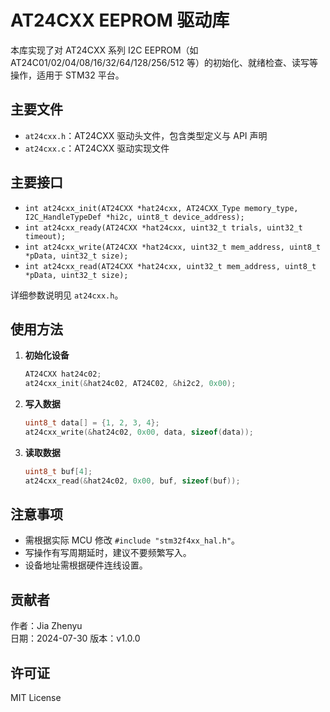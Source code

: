 # AT24CXX EEPROM 驱动库

本库实现了对 AT24CXX 系列 I2C EEPROM（如 AT24C01/02/04/08/16/32/64/128/256/512 等）的初始化、就绪检查、读写等操作，适用于 STM32 平台。

## 主要文件

- `at24cxx.h`：AT24CXX 驱动头文件，包含类型定义与 API 声明
- `at24cxx.c`：AT24CXX 驱动实现文件

## 主要接口

- `int at24cxx_init(AT24CXX *hat24cxx, AT24CXX_Type memory_type, I2C_HandleTypeDef *hi2c, uint8_t device_address);`
- `int at24cxx_ready(AT24CXX *hat24cxx, uint32_t trials, uint32_t timeout);`
- `int at24cxx_write(AT24CXX *hat24cxx, uint32_t mem_address, uint8_t *pData, uint32_t size);`
- `int at24cxx_read(AT24CXX *hat24cxx, uint32_t mem_address, uint8_t *pData, uint32_t size);`

详细参数说明见 `at24cxx.h`。

## 使用方法

1. **初始化设备**

    ```c
    AT24CXX hat24c02;
    at24cxx_init(&hat24c02, AT24C02, &hi2c2, 0x00);
    ```

2. **写入数据**

    ```c
    uint8_t data[] = {1, 2, 3, 4};
    at24cxx_write(&hat24c02, 0x00, data, sizeof(data));
    ```

3. **读取数据**

    ```c
    uint8_t buf[4];
    at24cxx_read(&hat24c02, 0x00, buf, sizeof(buf));
    ```

## 注意事项

- 需根据实际 MCU 修改 `#include "stm32f4xx_hal.h"`。
- 写操作有写周期延时，建议不要频繁写入。
- 设备地址需根据硬件连线设置。

## 贡献者

作者：Jia Zhenyu  
日期：2024-07-30
版本：v1.0.0

## 许可证

MIT License
